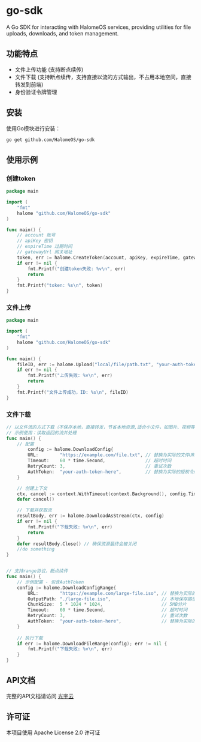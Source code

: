 # go-sdk

A Go SDK for interacting with HalomeOS services, providing utilities for file uploads, downloads, and token management.

## 功能特点
- 文件上传功能 (支持断点续传)
- 文件下载 (支持断点续传，支持直接以流的方式输出，不占用本地空间，直接转发到前端)
- 身份验证令牌管理

## 安装
使用Go模块进行安装：

```bash
go get github.com/HalomeOS/go-sdk
```

## 使用示例

### 创建token
```go
package main

import (
	"fmt"
	halome "github.com/HalomeOS/go-sdk"
)

func main() {
    // account 账号
    // apiKey 密钥
    // expireTime 过期时间
    // gatewayUrl 网关地址
    token, err := halome.CreateToken(account, apiKey, expireTime, gatewayUrl)
	if err != nil {
		fmt.Printf("创建token失败: %v\n", err)
		return
	}
	fmt.Printf("token: %s\n", token)
}

```

### 文件上传
```go
package main

import (
    "fmt"
    halome "github.com/HalomeOS/go-sdk"
)

func main() {
    fileID, err := halome.Upload("local/file/path.txt", "your-auth-token", "https://api.halomeos.com/gateway")
    if err != nil {
        fmt.Printf("上传失败: %v\n", err)
        return
    }
    fmt.Printf("文件上传成功，ID: %s\n", fileID)
}
```

### 文件下载
```go
// 以文件流的方式下载（不保存本地，直接转发，节省本地资源,适合小文件，如图片、视频等）
// 示例使用：读取返回的流并处理
func main() {
    // 配置
        config := halome.DownloadConfig{
        URL:        "https://example.com/file.txt", // 替换为实际的文件URL
        Timeout:    60 * time.Second,               // 超时时间
        RetryCount: 3,                              // 重试次数
        AuthToken:  "your-auth-token-here",         // 替换为实际的授权令牌
    }

    // 创建上下文
    ctx, cancel := context.WithTimeout(context.Background(), config.Timeout)
    defer cancel()

    // 下载并获取流
    resultBody, err := halome.DownloadAsStream(ctx, config)
    if err != nil {
        fmt.Printf("下载失败: %v\n", err)
        return
    }
    defer resultBody.Close() // 确保资源最终会被关闭
    //do something 
}


// 支持range协议，断点续传
func main() {
    // 示例配置 - 包含AuthToken
    config := halome.DownloadConfigRange{
        URL:        "https://example.com/large-file.iso", // 替换为实际的大文件URL
        OutputPath: "./large-file.iso",                   // 本地保存路径
        ChunkSize:  5 * 1024 * 1024,                      // 5MB分片
        Timeout:    60 * time.Second,                     // 超时时间
        RetryCount: 3,                                    // 重试次数
        AuthToken:  "your-auth-token-here",               // 替换为实际的授权令牌
    }
    
    // 执行下载
    if err := halome.DownloadFileRange(config); err != nil {
        fmt.Printf("下载失败: %v\n", err)
    }
}
```

## API文档
完整的API文档请访问 [光宇云](https://doc.halome.cc/web/#/668569011/211079820) 

## 许可证
本项目使用 Apache License 2.0 许可证 
